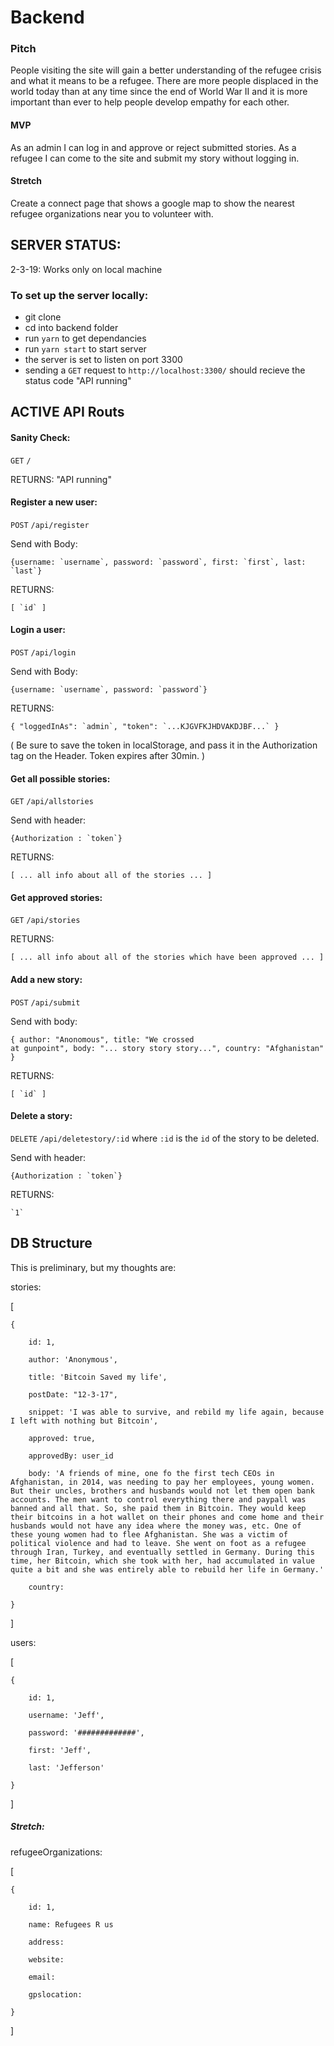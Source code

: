 # Backend

### Pitch

People visiting the site will gain a better understanding of the refugee crisis
and what it means to be a refugee. There are more people displaced in the world
today than at any time since the end of World War II and it is more important
than ever to help people develop empathy for each other.

#### MVP

As an admin I can log in and approve or reject submitted stories. As a refugee I
can come to the site and submit my story without logging in.

#### Stretch

Create a connect page that shows a google map to show the nearest refugee
organizations near you to volunteer with.

## SERVER STATUS:

2-3-19: Works only on local machine

### To set up the server locally:

-   git clone
-   cd into backend folder
-   run `yarn` to get dependancies
-   run `yarn start` to start server
-   the server is set to listen on port 3300
-   sending a `GET` request to `http://localhost:3300/` should recieve the
    status code "API running"

## ACTIVE API Routs

#### Sanity Check:

`GET` `/`

RETURNS: "API running"

#### Register a new user:

`POST` `/api/register`

Send with Body:

```
{username: `username`, password: `password`, first: `first`, last: `last`}
```

RETURNS:

```
[ `id` ]
```

#### Login a user:

`POST` `/api/login`

Send with Body:

```
{username: `username`, password: `password`}
```

RETURNS:

```
{ "loggedInAs": `admin`, "token": `...KJGVFKJHDVAKDJBF...` }
```

( Be sure to save the token in localStorage, and pass it in the Authorization
tag on the Header. Token expires after 30min. )

#### Get all possible stories:

`GET` `/api/allstories`

Send with header:

```
{Authorization : `token`}
```

RETURNS:

```
[ ... all info about all of the stories ... ]
```

#### Get approved stories:

`GET` `/api/stories`

RETURNS:

```
[ ... all info about all of the stories which have been approved ... ]
```

#### Add a new story:

`POST` `/api/submit`

Send with body:

```
{ author: "Anonomous", title: "We crossed
at gunpoint", body: "... story story story...", country: "Afghanistan" }
```

RETURNS:

```
[ `id` ]
```

#### Delete a story:

`DELETE` `/api/deletestory/:id` where `:id` is the `id` of the story to be
deleted.

Send with header:

```
{Authorization : `token`}
```

RETURNS:

```
`1`
```

## DB Structure

This is preliminary, but my thoughts are:

stories:

[

    {

        id: 1,

        author: 'Anonymous',

        title: 'Bitcoin Saved my life',

        postDate: "12-3-17",

        snippet: 'I was able to survive, and rebild my life again, because I left with nothing but Bitcoin',

        approved: true,

        approvedBy: user_id

        body: 'A friends of mine, one fo the first tech CEOs in Afghanistan, in 2014, was needing to pay her employees, young women. But their uncles, brothers and husbands would not let them open bank accounts. The men want to control everything there and paypall was banned and all that. So, she paid them in Bitcoin. They would keep their bitcoins in a hot wallet on their phones and come home and their husbands would not have any idea where the money was, etc. One of these young women had to flee Afghanistan. She was a victim of political violence and had to leave. She went on foot as a refugee through Iran, Turkey, and eventually settled in Germany. During this time, her Bitcoin, which she took with her, had accumulated in value quite a bit and she was entirely able to rebuild her life in Germany.'

        country:

    }

]

users:

[

    {

        id: 1,

        username: 'Jeff',

        password: '#############',

        first: 'Jeff',

        last: 'Jefferson'

    }

]

##### Stretch:

refugeeOrganizations:

[

    {

        id: 1,

        name: Refugees R us

        address:

        website:

        email:

        gpslocation:

    }

]
